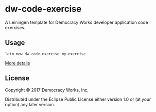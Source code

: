 # dw-code-exercise

A Leiningen template for Democracy Works developer application code exercises.

## Usage

`lein new dw-code-exercise my-exercise`

[More details](https://gist.github.com/cap10morgan/c51ecf19e9c8c0f54301ada644a81a47)

## License

Copyright © 2017 Democracy Works, Inc.

Distributed under the Eclipse Public License either version 1.0 or (at
your option) any later version.
